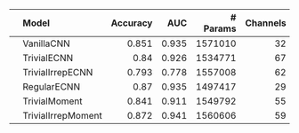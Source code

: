 |    | Model              |   Accuracy |   AUC |   # Params |   Channels |   N Layers |
|:---|:-------------------|-----------:|------:|-----------:|-----------:|-----------:|
|    | VanillaCNN         |      0.851 | 0.935 |    1571010 |         32 |          5 |
|    | TrivialECNN        |      0.84  | 0.926 |    1534771 |         67 |          5 |
|    | TrivialIrrepECNN   |      0.793 | 0.778 |    1557008 |         62 |          5 |
|    | RegularECNN        |      0.87  | 0.935 |    1497417 |         29 |          5 |
|    | TrivialMoment      |      0.841 | 0.911 |    1549792 |         55 |          5 |
|    | TrivialIrrepMoment |      0.872 | 0.941 |    1560606 |         59 |          5 |